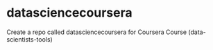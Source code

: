 # datasciencecoursera
Create a repo called datasciencecoursera for Coursera Course (data-scientists-tools)
